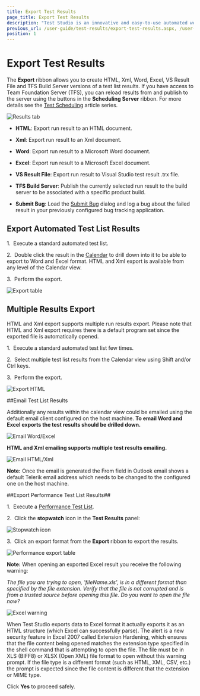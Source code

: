 ```yaml
---
title: Export Test Results
page_title: Export Test Results
description: "Test Studio is an innovative and easy-to-use automated web, WPF and load testing solution. Test Studio tests support essential technologies like ASP.NET AJAX, Silverlight, PHP and MVC. HTML5, Testing framework, functional testing, performance testing, load testing, exploratory testing, manual testing."
previous_url: /user-guide/test-results/export-test-results.aspx, /user-guide/test-results/export-test-results
position: 1
---
```

# Export Test Results #

The **Export** ribbon allows you to create HTML, Xml, Word, Excel, VS Result File and TFS Build Server versions of a test list results. If you have access to Team Foundation Server (TFS), you can  reload results from and publish to the server using the buttons in the **Scheduling Server** ribbon. For more details see the <a href="/features/scheduling-test-runs/Overview" target="_blank">Test Scheduling</a> article series.

![Results tab][1]

* **HTML**: Export run result to an HTML document.

* **Xml**: Export run result to an Xml document.

* **Word**: Export run result to a Microsoft Word document.

* **Excel**: Export run result to a Microsoft Excel document.

* **VS Result File**: Export run result to Visual Studio test result .trx file.

* **TFS Build Server**: Publish the currently selected run result to the build server to be associated with a specific product build.

* **Submit Bug**: Load the <a href="/features/integration/bug-tracking/submit-bug" target="_blank">Submit Bug</a> dialog and log a bug about the failed result in your previously configured bug tracking application.

## Export Automated Test List Results ##

1.&nbsp; Execute a standard automated test list.

2.&nbsp; Double click the result in the <a href="calendar" target="_blank">Calendar</a> to drill down into it to be able to export to Word and Excel format. HTML and Xml export is  available from any level of the Calendar view. 

3.&nbsp; Perform the export.

![Export table][2]

## Multiple Results Export

HTML and Xml export supports multiple run results export. Please note that HTML and Xml export requires there is a default program set since the exported file is automatically opened. 

1.&nbsp; Execute a standard automated test list few times. 

2.&nbsp;  Select multiple test list results from the Calendar view using Shift and/or Ctrl keys. 

3.&nbsp;  Perform the export. 

![Export HTML][6]

##Email Test List Results  

Additionally any results within the calendar view could be emailed using the default email client configured on the host machine. **To email Word and Excel exports the test results should be drilled down.** 

![Email Word/Excel][7]

**HTML and Xml emailing supports multiple test results emailing.** 

![Email HTML/Xml][8]

**Note:** Once the email is generated the From field in Outlook email shows a default Telerik email address which needs to be changed to the configured one on the host machine.  

##Export Performance Test List Results##

1.&nbsp; Execute a <a href="/getting-started/test-execution/test-lists-type-standalone" target="_blank">Performance Test List</a>.

2.&nbsp; Click the **stopwatch** icon in the **Test Results** panel:


![Stopwatch icon][3]

3.&nbsp; Click an export format from the **Export** ribbon to export the results.

![Performance export table][4]

**Note:** When opening an exported Excel result you receive the following warning:

*The file you are trying to open, 'fileName.xls', is in a different format than specified by the file extension. Verify that the file is not corrupted and is from a trusted source before opening this file. Do you want to open the file now?*

![Excel warning][5]

When Test Studio exports data to Excel format it actually exports it as an HTML structure (which Excel can successfully parse). The alert is a new security feature in Excel 2007 called Extension Hardening, which ensures that the file content being opened matches the extension type specified in the shell command that is attempting to open the file. The file must be in XLS (BIFF8) or XLSX (Open XML) file format to open without this warning prompt. If the file type is a different format (such as HTML, XML, CSV, etc.) the prompt is expected since the file content is different that the extension or MIME type.
 
Click **Yes** to proceed safely.

[1]: /img/getting-started/test-results/export-test-results/fig1.png
[2]: /img/getting-started/test-results/export-test-results/fig2.png
[3]: /img/getting-started/test-results/export-test-results/fig3.png
[4]: /img/getting-started/test-results/export-test-results/fig4.png
[5]: /img/getting-started/test-results/export-test-results/fig5.png
[6]: /img/getting-started/test-results/export-test-results/fig6.png
[7]: /img/getting-started/test-results/export-test-results/fig7.png
[8]: /img/getting-started/test-results/export-test-results/fig8.png
